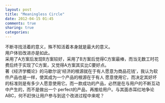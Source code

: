 ```yaml
---
layout: post
title: "Meaningless Circle"
date: 2012-04-15 01:45
comments: true
sharing: true
categories: 
---
```


不断寻找活着的意义，殊不知活着本身就是最大的意义。   
用户体验改进亦是如此。   
采用了A方案后发现B方案较好，采用了B方案后觉得C方案最棒，而当无数工时花费后终于实现了C方案，又觉得A方案其实比C要好点。   
著《经济学概论》的马歇尔说‘经济的根源就在于有人愿意为商品花钱’，我认为软件产品也是一样，使其成为一个产品的根源在于有人
愿意使用它，而决定其好坏的标准则是有多少人愿意使用它。而一款成功的产品，必然是在与用户的不断互动中产生的，而不是做出一个
perfect的产品，再推给用户。与其面赤耳红地争论ABC，何不赶快让用户参与到这个改进过程中来呢？
